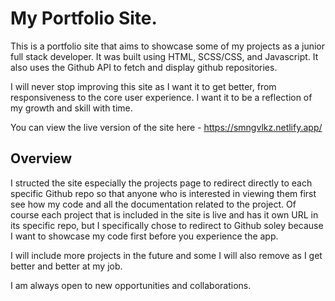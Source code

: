# My Portfolio Site. 

This is a portfolio site that aims to showcase some of my projects as a junior full stack developer. It was built using HTML, SCSS/CSS, and Javascript. It also uses the Github API to fetch and display github repositories.

I will never stop improving this site as I want it to get better, from responsiveness to the core user experience. I want it to be a reflection of my growth and skill with time.

You can view the live version of the site here - https://smngvlkz.netlify.app/

## Overview

I structed the site especially the projects page to redirect directly to each specific Github repo so that anyone who is interested in viewing them first see how my code and all the documentation related to the project.
Of course each project that is included in the site is live and has it own URL in its specific repo, but I specifically chose to redirect to Github soley because I want to showcase my code first before you experience the app.

I will include more projects in the future and some I will also remove as I get better and better at my job.

I am always open to new opportunities and collaborations. 
